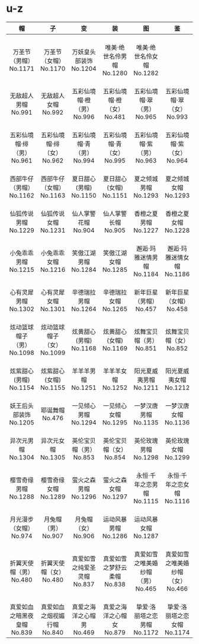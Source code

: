 # u-z

|              帽               |              子               |                 变                 |                 装                 |              图               |              鉴               |
| :---------------------------: | :---------------------------: | :--------------------------------: | :--------------------------------: | :---------------------------: | :---------------------------: |
| <br/>万圣节（男帽）<br/>No.1171            | <br/>万圣节（女帽）<br/>No.1170            | <br/>万妖皇头部装饰<br/>No.1204            | <br/>唯美·绝世名伶男帽<br/>No.1280         | <br/>唯美·绝世名伶女帽<br/>No.1282         |<br/>|
| <br/>无敌超人男帽<br/>No.991               | <br/>无敌超人女帽<br/>No.992               | <br/>五彩仙境帽·橙（男）<br/>No.996        | <br/>五彩仙境帽·橙（女）<br/>No.481        | <br/>五彩仙境帽·翠（男）<br/>No.965        | <br/>五彩仙境帽·翠（女）<br/>No.993        |
| <br/>五彩仙境帽·绯（男）<br/>No.961        | <br/>五彩仙境帽·绯（女）<br/>No.962        | <br/>五彩仙境帽·青（男）<br/>No.994        | <br/>五彩仙境帽·青（女）<br/>No.995        | <br/>五彩仙境帽·紫（男）<br/>No.963        | <br/>五彩仙境帽·紫（女）<br/>No.964        |
| <br/>西部牛仔（男帽）<br/>No.1162          | <br/>西部牛仔（女帽）<br/>No.1163          | <br/>夏日甜心(男帽)<br/>No.1150            | <br/>夏日甜心(女帽)<br/>No.1151            | <br/>夏之倾城男帽<br/>No.1293              | <br/>夏之倾城女帽<br/>No.1293              |
| <br/>仙狐传说男帽<br/>No.1229              | <br/>仙狐传说女帽<br/>No.1231              | <br/>仙人掌警花帽<br/>No.904               | <br/>仙人掌警长帽<br/>No.905               | <br/>香橙之夏男帽<br/>No.1227              | <br/>香橙之夏女帽<br/>No.1228              |
| <br/>小兔乖乖男帽<br/>No.1215              | <br/>小兔乖乖女帽<br/>No.1216              | <br/>笑傲江湖男帽<br/>No.1284              | <br/>笑傲江湖女帽<br/>No.1285              | <br/>邂逅·玛雅迷情男帽<br/>No.1184         | <br/>邂逅·玛雅迷情女帽<br/>No.1186         |
| <br/>心有灵犀男帽<br/>No.1302              | <br/>心有灵犀女帽<br/>No.1301              | <br/>辛德瑞拉男帽<br/>No.1264              | <br/>辛德瑞拉女帽<br/>No.1265              |<br/>新年巨星（男帽）<br/>No.457           |<br/>新年巨星（女帽）<br/>No.458|
| <br/>炫动篮球帽子（男）<br/>No.1098        | <br/>炫动篮球帽子（女）<br/>No.1099        | <br/>炫黄甜心(男帽)<br/>No.1168            | <br/>炫黄甜心(女帽)<br/>No.1169            | <br/>炫舞宝贝帽（男）<br/>No.851           | <br/>炫舞宝贝帽（女）<br/>No.852           |
| <br/>炫紫甜心(男帽)<br/>No.1154            | <br/>炫紫甜心(女帽)<br/>No.1155            | <br/>羊羊羊男帽<br/>No.1251                | <br/>羊羊羊女帽<br/>No.1252                | <br/>阳光夏威夷男帽<br/>No.1211            | <br/>阳光夏威夷女帽<br/>No.1212            |
| <br/>妖王后头部装饰<br/>No.1205            | <br/>耶诞舞帽<br/>No.476                   | <br/>一见倾心男帽<br/>No.1294              | <br/>一见倾心女帽<br/>No.1295              | <br/>一梦汉唐男帽<br/>No.1135              | <br/>一梦汉唐女帽<br/>No.1136              |
| <br/>异次元男帽<br/>No.1304                | <br/>异次元女帽<br/>No.1305                | <br/>英伦宝贝帽（男）<br/>No.853           | <br/>英伦宝贝帽（女）<br/>No.854           | <br/>英伦玫瑰男帽<br/>No.1298              | <br/>英伦玫瑰女帽<br/>No.1299              |
| <br/>樱雪奇缘男帽<br/>No.1288              | <br/>樱雪奇缘女帽<br/>No.1289              | <br/>萤火之森男帽<br/>No.1296              | <br/>萤火之森女帽<br/>No.1297              | <br/>永恒·千年之恋男帽<br/>No.1115         | <br/>永恒·千年之恋女帽<br/>No.1116         |
| <br/>月光漫步（女帽）<br/>No.974           | <br/>月兔帽（男）<br/>No.907               | <br/>月兔帽（女）<br/>No.906               | <br/>运动风暴男帽<br/>No.1286              | <br/>运动风暴女帽<br/>No.1287              |<br/>|
| <br/>折翼天使帽（男）<br/>No.480           | <br/>折翼天使帽（女）<br/>No.480           | <br/>真爱如雪之纯爱圣灵帽<br/>No.837       | <br/>真爱如雪之梦舒云柔帽<br/>No.838       | <br/>真爱如雪之唯美婚纱帽（男）<br/>No.465 | <br/>真爱如雪之唯美婚纱帽（女）<br/>No.466 |
| <br/>真爱如血之暗黑夜皇帽<br/>No.839       | <br/>真爱如血之烟视媚行帽<br/>No.840       | <br/>真爱之海洋之心帽男<br/>No.469         | <br/>真爱之海洋之心帽女<br/>No.879         | <br/>挚爱·洛丽塔之恋男帽<br/>No.1172       | <br/>挚爱·洛丽塔之恋女帽<br/>No.1174       |